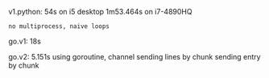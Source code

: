 v1.python:
    54s on i5 desktop
    1m53.464s on i7-4890HQ

    no multiprocess, naive loops

go.v1: 18s

go.v2: 5.151s
    using goroutine, channel
    sending lines by chunk
    sending entry by chunk


